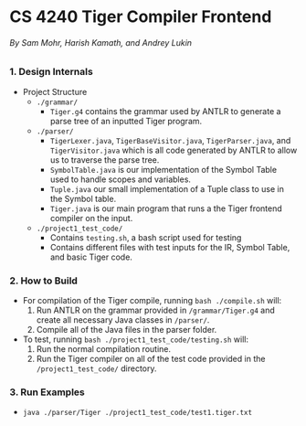 # CS 4240 Tiger Compiler Frontend

###### By Sam Mohr, Harish Kamath, and Andrey Lukin


### 1. Design Internals
* Project Structure
    * ```./grammar/```
        * ```Tiger.g4``` contains the grammar used by ANTLR to generate a parse tree of an inputted Tiger program.
    * ```./parser/```
        * ```TigerLexer.java```, ```TigerBaseVisitor.java```, ```TigerParser.java```, and ```TigerVisitor.java``` which is all code generated by ANTLR to allow us to traverse the parse tree.
        * ```SymbolTable.java``` is our implementation of the Symbol Table used to handle scopes and variables.
        *  ```Tuple.java``` our small implementation of a Tuple class to use in the Symbol table.
        *  ```Tiger.java``` is our main program that runs a the Tiger frontend compiler on the input.
    *  ```./project1_test_code/```
        * Contains ```testing.sh```, a bash script used for testing   
        * Contains different files with test inputs for the IR, Symbol Table, and basic Tiger code.


### 2. How to Build
* For compilation of the Tiger compile, running ```bash ./compile.sh``` will:
    1. Run ANTLR on the grammar provided in ```/grammar/Tiger.g4``` and create all necessary Java classes in ```/parser/```.
    2. Compile all of the Java files in the parser folder.
* To test, running ```bash ./project1_test_code/testing.sh``` will:
    1. Run the normal compilation routine.
    2. Run the Tiger compiler on all of the test code provided in the ```/project1_test_code/``` directory.

### 3. Run Examples
* ```java ./parser/Tiger ./project1_test_code/test1.tiger.txt```
